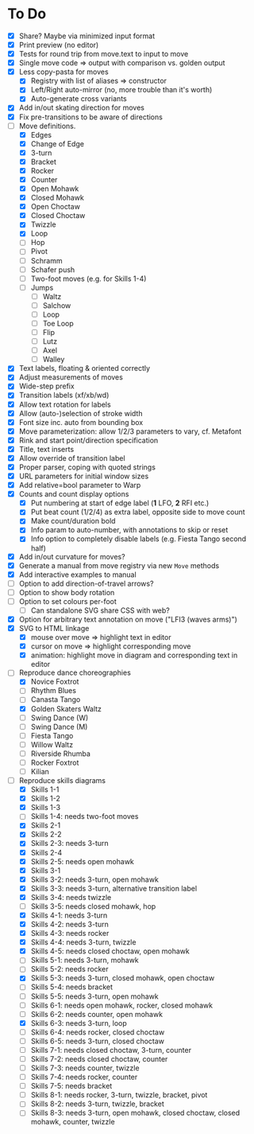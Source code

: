 # To Do

- [x] Share? Maybe via minimized input format
- [x] Print preview (no editor)
- [x] Tests for round trip from move.text to input to move
- [x] Single move code => output with comparison vs. golden output
- [x] Less copy-pasta for moves
    - [x] Registry with list of aliases => constructor
    - [x] Left/Right auto-mirror (no, more trouble than it's worth)
    - [x] Auto-generate cross variants
- [x] Add in/out skating direction for moves
- [x] Fix pre-transitions to be aware of directions
- [ ] Move definitions.
    - [x] Edges
    - [x] Change of Edge
    - [x] 3-turn
    - [x] Bracket
    - [x] Rocker
    - [x] Counter
    - [x] Open Mohawk
    - [x] Closed Mohawk
    - [x] Open Choctaw
    - [x] Closed Choctaw
    - [x] Twizzle
    - [x] Loop
    - [ ] Hop
    - [ ] Pivot
    - [ ] Schramm
    - [ ] Schafer push
    - [ ] Two-foot moves (e.g. for Skills 1-4)
    - [ ] Jumps
        - [ ] Waltz
        - [ ] Salchow
        - [ ] Loop
        - [ ] Toe Loop
        - [ ] Flip
        - [ ] Lutz
        - [ ] Axel
        - [ ] Walley
- [x] Text labels, floating & oriented correctly
- [x] Adjust measurements of moves
- [x] Wide-step prefix
- [x] Transition labels (xf/xb/wd)
- [x] Allow text rotation for labels
- [x] Allow (auto-)selection of stroke width
- [x] Font size inc. auto from bounding box
- [x] Move parameterization: allow 1/2/3 parameters to vary, cf. Metafont
- [x] Rink and start point/direction specification
- [x] Title, text inserts
- [x] Allow override of transition label
- [x] Proper parser, coping with quoted strings
- [x] URL parameters for initial window sizes
- [x] Add relative=bool parameter to Warp
- [x] Counts and count display options
    - [x] Put numbering at start of edge label (<b>1</b> LFO, <b>2</b> RFI etc.)
    - [x] Put beat count (1/2/4) as extra label, opposite side to move count
    - [x] Make count/duration bold
    - [x] Info param to auto-number, with annotations to skip or reset
    - [x] Info option to completely disable labels (e.g. Fiesta Tango second half)
- [x] Add in/out curvature for moves?
- [x] Generate a manual from move registry via new `Move` methods
- [x] Add interactive examples to manual
- [ ] Option to add direction-of-travel arrows?
- [ ] Option to show body rotation
- [ ] Option to set colours per-foot
    - [ ] Can standalone SVG share CSS with web?
- [x] Option for arbitrary text annotation on move ("LFI3 (waves arms)")
- [x] SVG to HTML linkage
    - [x] mouse over move => highlight text in editor
    - [x] cursor on move => highlight corresponding move
    - [x] animation: highlight move in diagram and corresponding text in editor
- [ ] Reproduce dance choreographies
    - [x] Novice Foxtrot
    - [ ] Rhythm Blues
    - [ ] Canasta Tango
    - [x] Golden Skaters Waltz
    - [ ] Swing Dance (W)
    - [ ] Swing Dance (M)
    - [ ] Fiesta Tango
    - [ ] Willow Waltz
    - [ ] Riverside Rhumba
    - [ ] Rocker Foxtrot
    - [ ] Kilian
- [ ] Reproduce skills diagrams
    - [x] Skills 1-1
    - [x] Skills 1-2
    - [x] Skills 1-3
    - [ ] Skills 1-4: needs two-foot moves
    - [x] Skills 2-1
    - [x] Skills 2-2
    - [x] Skills 2-3: needs 3-turn
    - [x] Skills 2-4
    - [x] Skills 2-5: needs open mohawk
    - [x] Skills 3-1
    - [x] Skills 3-2: needs 3-turn, open mohawk
    - [x] Skills 3-3: needs 3-turn, alternative transition label
    - [x] Skills 3-4: needs twizzle
    - [ ] Skills 3-5: needs closed mohawk, hop
    - [x] Skills 4-1: needs 3-turn
    - [x] Skills 4-2: needs 3-turn
    - [x] Skills 4-3: needs rocker
    - [x] Skills 4-4: needs 3-turn, twizzle
    - [x] Skills 4-5: needs closed choctaw, open mohawk
    - [ ] Skills 5-1: needs 3-turn, mohawk
    - [ ] Skills 5-2: needs rocker
    - [x] Skills 5-3: needs 3-turn, closed mohawk, open choctaw
    - [ ] Skills 5-4: needs bracket
    - [ ] Skills 5-5: needs 3-turn, open mohawk
    - [ ] Skills 6-1: needs open mohawk, rocker, closed mohawk
    - [ ] Skills 6-2: needs counter, open mohawk
    - [x] Skills 6-3: needs 3-turn, loop
    - [ ] Skills 6-4: needs rocker, closed choctaw
    - [ ] Skills 6-5: needs 3-turn, closed choctaw
    - [ ] Skills 7-1: needs closed choctaw, 3-turn, counter
    - [ ] Skills 7-2: needs closed choctaw, counter
    - [ ] Skills 7-3: needs counter, twizzle
    - [ ] Skills 7-4: needs rocker, counter
    - [ ] Skills 7-5: needs bracket
    - [ ] Skills 8-1: needs rocker, 3-turn, twizzle, bracket, pivot
    - [ ] Skills 8-2: needs 3-turn, twizzle, bracket
    - [ ] Skills 8-3: needs 3-turn, open mohawk, closed choctaw, closed mohawk, counter, twizzle
